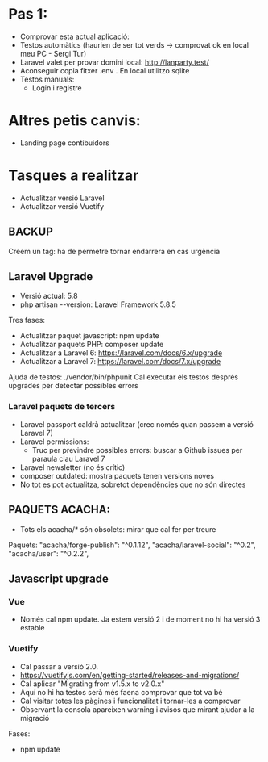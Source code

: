 # Pas 1:

- Comprovar esta actual aplicació:
- Testos automàtics (haurien de ser tot verds -> comprovat ok en local meu PC - Sergi Tur)
- Laravel valet per provar domini local: http://lanparty.test/
- Aconseguir copia fitxer .env . En local utilitzo sqlite
- Testos manuals:
  - Login i registre

# Altres petis canvis:
 - Landing page contibuidors

# Tasques a realitzar

- Actualitzar versió Laravel
- Actualitzar versió Vuetify

## BACKUP

Creem un tag: ha de permetre tornar endarrera en cas urgència

## Laravel Upgrade

- Versió actual: 5.8
- php artisan --version: Laravel Framework 5.8.5

Tres fases:
- Actualitzar paquet javascript: npm update
- Actualitzar paquets PHP: composer update
- Actualitzar a Laravel 6: https://laravel.com/docs/6.x/upgrade
- Actualitzar a Laravel 7: https://laravel.com/docs/7.x/upgrade

Ajuda de testos: ./vendor/bin/phpunit
Cal executar els testos després upgrades per detectar possibles errors

### Laravel paquets de tercers

- Laravel passport caldrà actualitzar (crec només quan passem a versió Laravel 7)
- Laravel permissions:
  - Truc per previndre possibles errors: buscar a Github issues per paraula clau Laravel 7
- Laravel newsletter (no és crític)
- composer outdated: mostra paquets tenen versions noves
- No tot es pot actualitza, sobretot dependències que no són directes

## PAQUETS ACACHA:

- Tots els acacha/* són obsolets: mirar que cal fer per treure

Paquets:
 "acacha/forge-publish": "^0.1.12",
 "acacha/laravel-social": "^0.2",
 "acacha/user": "^0.2.2",

## Javascript upgrade

### Vue

- Només cal npm update. Ja estem versió 2 i de moment no hi ha versió 3 estable

### Vuetify
- Cal passar a versió 2.0.
 - https://vuetifyjs.com/en/getting-started/releases-and-migrations/
 - Cal aplicar "Migrating from v1.5.x to v2.0.x"
- Aquí no hi ha testos serà més faena comprovar que tot va bé
- Cal visitar totes les pàgines i funcionalitat i tornar-les a comprovar
- Observant la consola apareixen warning i avisos que mirant ajudar a la migració

Fases:
- npm update


